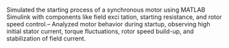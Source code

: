 Simulated the starting process of a synchronous motor using MATLAB Simulink with components like field exci
tation, starting resistance, and rotor speed control.– Analyzed motor behavior during startup, observing high initial stator current, torque fluctuations, rotor speed
 build-up, and stabilization of field current.
